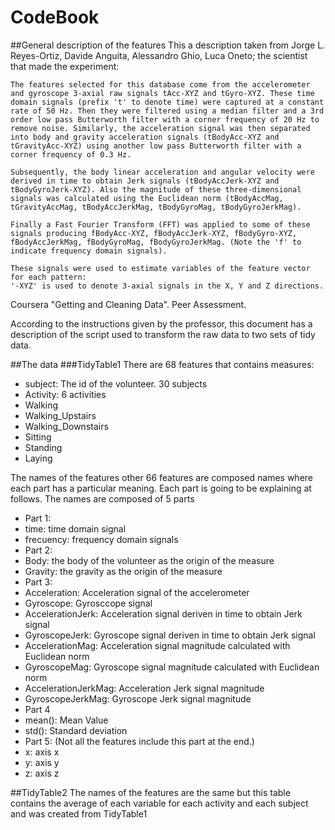 CodeBook
========================================================

##General description of the features
This a description taken from Jorge L. Reyes-Ortiz, Davide Anguita, Alessandro Ghio, Luca Oneto; the scientist that made the experiment:

    The features selected for this database come from the accelerometer and gyroscope 3-axial raw signals tAcc-XYZ and tGyro-XYZ. These time domain signals (prefix 't' to denote time) were captured at a constant rate of 50 Hz. Then they were filtered using a median filter and a 3rd order low pass Butterworth filter with a corner frequency of 20 Hz to remove noise. Similarly, the acceleration signal was then separated into body and gravity acceleration signals (tBodyAcc-XYZ and tGravityAcc-XYZ) using another low pass Butterworth filter with a corner frequency of 0.3 Hz. 

    Subsequently, the body linear acceleration and angular velocity were derived in time to obtain Jerk signals (tBodyAccJerk-XYZ and tBodyGyroJerk-XYZ). Also the magnitude of these three-dimensional signals was calculated using the Euclidean norm (tBodyAccMag, tGravityAccMag, tBodyAccJerkMag, tBodyGyroMag, tBodyGyroJerkMag). 

    Finally a Fast Fourier Transform (FFT) was applied to some of these signals producing fBodyAcc-XYZ, fBodyAccJerk-XYZ, fBodyGyro-XYZ, fBodyAccJerkMag, fBodyGyroMag, fBodyGyroJerkMag. (Note the 'f' to indicate frequency domain signals). 

    These signals were used to estimate variables of the feature vector for each pattern:  
    '-XYZ' is used to denote 3-axial signals in the X, Y and Z directions.


Coursera "Getting and Cleaning Data". Peer Assessment.

According to the instructions given by the professor, this document has a description of the script used to transform the raw data to two sets of tidy data.

##The data
###TidyTable1
There are 68 features that contains measures:

* subject: The id of the volunteer. 30 subjects
* Activity: 6 activities
 * Walking
 * Walking_Upstairs
 * Walking_Downstairs
 * Sitting
 * Standing
 * Laying 

The names of the features other 66 features are composed names where each part has a particular meaning. Each part is going to be explaining at follows.
The names are composed of 5 parts

* Part 1:
 * time: time domain signal
 * frecuency: frequency domain signals
* Part 2:
 * Body: the body of the volunteer as the origin of the measure
 * Gravity: the gravity as the origin of the measure
* Part 3:
 * Acceleration: Acceleration signal of the accelerometer
 * Gyroscope: Gyrosccope signal
 * AccelerationJerk: Acceleration signal deriven in time to obtain Jerk signal
 * GyroscopeJerk: Gyroscope signal deriven in time to obtain Jerk signal
 * AccelerationMag: Acceleration signal magnitude calculated with Euclidean norm
 * GyroscopeMag: Gyroscope signal magnitude calculated with Euclidean norm
 * AccelerationJerkMag: Acceleration Jerk signal magnitude
 * GyroscopeJerkMag: Gyroscope Jerk signal magnitude
* Part 4
 * mean(): Mean Value
 * std(): Standard deviation
* Part 5: (Not all the features include this part at the end.)
 * x: axis x
 * y: axis y
 * z: axis z

##TidyTable2
The names of the features are the same but this table contains the average of each variable for each activity and each subject and was created from TidyTable1
